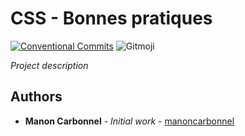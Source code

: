 # CSS - Bonnes pratiques

[![Conventional Commits](https://img.shields.io/badge/Conventional%20Commits-1.0.0-yellow.svg)](https://conventionalcommits.org)
<img src="https://img.shields.io/badge/gitmoji-%20😜%20😍-FFDD67.svg?style=flat-square" alt="Gitmoji">

*Project description*

## Authors

* **Manon Carbonnel** - *Initial work* - [manoncarbonnel](https://github.com/manoncarbonnel)